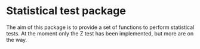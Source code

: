 # Statistical test package

The aim of this package is to provide a set of functions to perform statistical tests.
At the moment only the Z test has been implemented, but more are on the way.